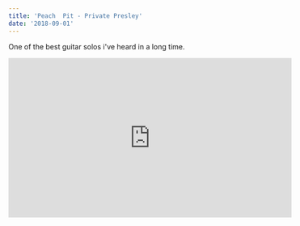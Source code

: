 ```yaml
---
title: 'Peach  Pit - Private Presley'
date: '2018-09-01'
---
```


One of the best guitar solos i've heard in a long time.

<iframe width="560" height="315" src="https://www.youtube.com/embed/wil4IIZEt-c" frameborder="0" allow="autoplay; encrypted-media" allowfullscreen></iframe>
